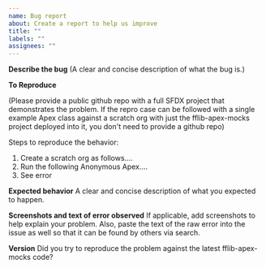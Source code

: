```yaml
---
name: Bug report
about: Create a report to help us improve
title: ""
labels: ""
assignees: ""
---
```


**Describe the bug**
(A clear and concise description of what the bug is.)

**To Reproduce**

(Please provide a public github repo with a full SFDX project that demonstrates the problem. If the repro case can be followed with a single example Apex class against a scratch org with just the fflib-apex-mocks project deployed into it, you don't need to provide a github repo)

Steps to reproduce the behavior:

1. Create a scratch org as follows....
2. Run the following Anonymous Apex....
3. See error

**Expected behavior**
A clear and concise description of what you expected to happen.

**Screenshots and text of error observed**
If applicable, add screenshots to help explain your problem. Also, paste the text of the raw error into the issue as well so that it can be found by others via search.

**Version**
Did you try to reproduce the problem against the latest fflib-apex-mocks code?
